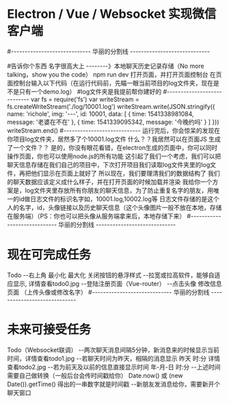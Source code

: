 # Electron / Vue / Websocket 实现微信客户端
#----------------------------- 华丽的分割线 -----------------------------

#告诉你个东西
名字很高大上 --------》本地聊天历史记录存储（No more talking，show you the code）
npm run dev 打开页面，并打开页面控制台
在页面控制台输入以下代码（在运行代码前，先瞄一眼当前项目的log文件夹，现在是不是只有一个demo.log）
#log文件夹是我提前帮你建好的
#----------------------------
var fs = require('fs')
var writeStream = fs.createWriteStream('./log/10001.log')
writeStream.write(JSON.stringify({
  name: 'richole',
  img: '---',
  id: 10001,
  data: [
    {
      time: 1541338981084,
      message: '老婆在不在'
    }, {
      time: 1541339095342,
      message: '今晚约吗'
    }
  ]
}))
writeStream.end()
#----------------------------
运行完后，你会惊呆的发现在你项目log文件夹，居然多了个10001.log文件
什么？？我居然可以在页面JS 生成了一个文件？？
是的，你没有眼花看错，在electron生成的页面中，你可以同时操作页面，你也可以使用node.js的所有功能
这引起了我们一个考虑，我们可以把聊天信息存储在我们自己的项目中，下次打开项目我们读取log文件夹里的log文件，再把他们显示在页面上就好了
所以现在，我们要理清我们的数据结构了
我们的聊天数据应该定义成什么样子，并在打开页面的时候加载并渲染
我给你一个方案是，log文件夹里存放所有你朋友的聊天信息，为了防止重复名字的朋友，用唯一的id做日志文件的标识名字如，10001.log,10002.log等
日志文件存储的是这个人的名字，id，头像链接以及历史聊天信息（这个头像图片一般不放在本地，存储在服务端）（PS：你也可以把头像从服务端拿来后，本地存储下来）
#----------------------------- 华丽的分割线 -----------------------------

# 现在可完成任务
Todo
--右上角 最小化 最大化 关闭按钮的悬浮样式
--拉宽或拉高软件，能够自适应显示, 详情查看todo0.jpg
--登陆注册页面（Vue-router）
--点击头像 修改信息页面 （上传头像或修改名字）
#----------------------------- 华丽的分割线 -----------------------------
# 未来可接受任务
Todo（Websocket联调）
--两次聊天消息间隔5分钟，新消息来的时候显示当前时间，详情查看todo1.jpg
--若聊天时间为昨天，相隔的消息显示 昨天 时:分 详情查看todo2.jpg
--若为前天及以前的信息直接显示时间 年-月-日 时:分
--上述时间需要自己做转换（一般后台会传时间戳给你） Date.now() 或 (new Date()).getTime() 得出的一串数字就是时间戳
--新朋友发消息给你，需要新开个聊天窗口
